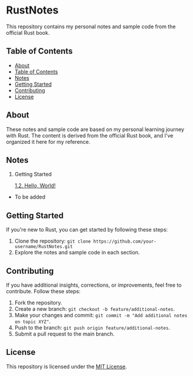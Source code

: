 # RustNotes

This repository contains my personal notes and sample code from the official Rust book.

## Table of Contents

- [About](#about)
- [Table of Contents](#table-of-contents)
- [Notes](#notes)
- [Getting Started](#getting-started)
- [Contributing](#contributing)
- [License](#license)

## About

These notes and sample code are based on my personal learning journey with Rust. The content is derived from the official Rust book, and I've organized it here for my reference.

## Notes

1. Getting Started

    [1.2. Hello, World!](1-2-Hello-World/notes.md)
    

- To be added

## Getting Started

If you're new to Rust, you can get started by following these steps:

1. Clone the repository: `git clone https://github.com/your-username/RustNotes.git`
2. Explore the notes and sample code in each section.

## Contributing

If you have additional insights, corrections, or improvements, feel free to contribute. Follow these steps:

1. Fork the repository.
2. Create a new branch: `git checkout -b feature/additional-notes`.
3. Make your changes and commit: `git commit -m "Add additional notes on topic XYZ"`.
4. Push to the branch: `git push origin feature/additional-notes`.
5. Submit a pull request to the main branch.

## License

This repository is licensed under the [MIT License](LICENSE).

